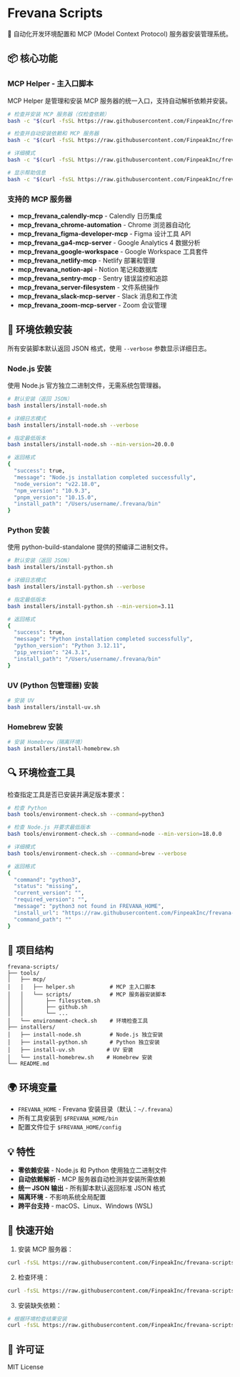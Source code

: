 # Frevana Scripts

🚀 自动化开发环境配置和 MCP (Model Context Protocol) 服务器安装管理系统。

## 📦 核心功能

### MCP Helper - 主入口脚本

MCP Helper 是管理和安装 MCP 服务器的统一入口，支持自动解析依赖并安装。

```bash
# 检查并安装 MCP 服务器（仅检查依赖）
bash -c "$(curl -fsSL https://raw.githubusercontent.com/FinpeakInc/frevana-scripts/refs/heads/master/tools/mcp/helper.sh)" -- --mcp-id=mcp_frevana_server-filesystem

# 检查并自动安装依赖和 MCP 服务器
bash -c "$(curl -fsSL https://raw.githubusercontent.com/FinpeakInc/frevana-scripts/refs/heads/master/tools/mcp/helper.sh)" -- --mcp-id=mcp_frevana_server-filesystem --install

# 详细模式
bash -c "$(curl -fsSL https://raw.githubusercontent.com/FinpeakInc/frevana-scripts/refs/heads/master/tools/mcp/helper.sh)" -- --mcp-id=mcp_frevana_slack-mcp-server --install --verbose

# 显示帮助信息
bash -c "$(curl -fsSL https://raw.githubusercontent.com/FinpeakInc/frevana-scripts/refs/heads/master/tools/mcp/helper.sh)" -- --help
```

### 支持的 MCP 服务器

- **mcp_frevana_calendly-mcp** - Calendly 日历集成
- **mcp_frevana_chrome-automation** - Chrome 浏览器自动化
- **mcp_frevana_figma-developer-mcp** - Figma 设计工具 API
- **mcp_frevana_ga4-mcp-server** - Google Analytics 4 数据分析
- **mcp_frevana_google-workspace** - Google Workspace 工具套件
- **mcp_frevana_netlify-mcp** - Netlify 部署和管理
- **mcp_frevana_notion-api** - Notion 笔记和数据库
- **mcp_frevana_sentry-mcp** - Sentry 错误监控和追踪
- **mcp_frevana_server-filesystem** - 文件系统操作
- **mcp_frevana_slack-mcp-server** - Slack 消息和工作流
- **mcp_frevana_zoom-mcp-server** - Zoom 会议管理

## 🔧 环境依赖安装

所有安装脚本默认返回 JSON 格式，使用 `--verbose` 参数显示详细日志。

### Node.js 安装

使用 Node.js 官方独立二进制文件，无需系统包管理器。

```bash
# 默认安装（返回 JSON）
bash installers/install-node.sh

# 详细日志模式
bash installers/install-node.sh --verbose

# 指定最低版本
bash installers/install-node.sh --min-version=20.0.0

# 返回格式
{
  "success": true,
  "message": "Node.js installation completed successfully",
  "node_version": "v22.18.0",
  "npm_version": "10.9.3",
  "pnpm_version": "10.15.0",
  "install_path": "/Users/username/.frevana/bin"
}
```

### Python 安装

使用 python-build-standalone 提供的预编译二进制文件。

```bash
# 默认安装（返回 JSON）
bash installers/install-python.sh

# 详细日志模式
bash installers/install-python.sh --verbose

# 指定最低版本
bash installers/install-python.sh --min-version=3.11

# 返回格式
{
  "success": true,
  "message": "Python installation completed successfully",
  "python_version": "Python 3.12.11",
  "pip_version": "24.3.1",
  "install_path": "/Users/username/.frevana/bin"
}
```

### UV (Python 包管理器) 安装

```bash
# 安装 UV
bash installers/install-uv.sh
```

### Homebrew 安装

```bash
# 安装 Homebrew（隔离环境）
bash installers/install-homebrew.sh
```

## 🔍 环境检查工具

检查指定工具是否已安装并满足版本要求：

```bash
# 检查 Python
bash tools/environment-check.sh --command=python3

# 检查 Node.js 并要求最低版本
bash tools/environment-check.sh --command=node --min-version=18.0.0

# 详细模式
bash tools/environment-check.sh --command=brew --verbose

# 返回格式
{
  "command": "python3",
  "status": "missing",
  "current_version": "",
  "required_version": "",
  "message": "python3 not found in FREVANA_HOME",
  "install_url": "https://raw.githubusercontent.com/FinpeakInc/frevana-scripts/refs/heads/master/installers/install-python.sh",
  "command_path": ""
}
```

## 📁 项目结构

```
frevana-scripts/
├── tools/
│   ├── mcp/
│   │   ├── helper.sh           # MCP 主入口脚本
│   │   └── scripts/            # MCP 服务器安装脚本
│   │       ├── filesystem.sh
│   │       ├── github.sh
│   │       └── ...
│   └── environment-check.sh    # 环境检查工具
├── installers/
│   ├── install-node.sh         # Node.js 独立安装
│   ├── install-python.sh       # Python 独立安装
│   ├── install-uv.sh          # UV 安装
│   └── install-homebrew.sh    # Homebrew 安装
└── README.md
```

## 🌍 环境变量

- `FREVANA_HOME` - Frevana 安装目录（默认：`~/.frevana`）
- 所有工具安装到 `$FREVANA_HOME/bin`
- 配置文件位于 `$FREVANA_HOME/config`

## 💡 特性

- **零依赖安装** - Node.js 和 Python 使用独立二进制文件
- **自动依赖解析** - MCP 服务器自动检测并安装所需依赖
- **统一 JSON 输出** - 所有脚本默认返回标准 JSON 格式
- **隔离环境** - 不影响系统全局配置
- **跨平台支持** - macOS、Linux、Windows (WSL)

## 🚀 快速开始

1. 安装 MCP 服务器：
```bash
curl -fsSL https://raw.githubusercontent.com/FinpeakInc/frevana-scripts/refs/heads/master/tools/mcp/helper.sh | bash -s -- --mcp-id=mcp_frevana_server-filesystem --install
```

2. 检查环境：
```bash
curl -fsSL https://raw.githubusercontent.com/FinpeakInc/frevana-scripts/refs/heads/master/tools/environment-check.sh | bash -s -- --command=node
```

3. 安装缺失依赖：
```bash
# 根据环境检查结果安装
curl -fsSL https://raw.githubusercontent.com/FinpeakInc/frevana-scripts/refs/heads/master/installers/install-node.sh | bash
```

## 📄 许可证

MIT License